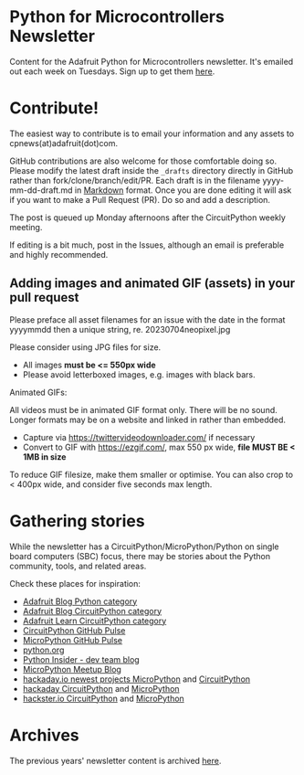 # Python for Microcontrollers Newsletter

Content for the Adafruit Python for Microcontrollers newsletter. It's emailed out each week on
Tuesdays. Sign up to get them [here](https://www.adafruitdaily.com/).

# Contribute!

The easiest way to contribute is to email your information and any assets to cpnews(at)adafruit(dot)com.

GitHub contributions are also welcome for those comfortable doing so. Please modify the latest draft 
inside the `_drafts` directory directly in GitHub rather than fork/clone/branch/edit/PR. 
Each draft is in the filename yyyy-mm-dd-draft.md in [Markdown](https://www.markdownguide.org/) format.
Once you are done editing it will ask if you want to make a Pull Request (PR). Do so and add a description.

The post is queued up Monday afternoons after the CircuitPython weekly meeting.

If editing is a bit much, post in the Issues, although an email is preferable and highly recommended.

## Adding images and animated GIF (assets) in your pull request

Please preface all asset filenames for an issue with the date in the format yyyymmdd then a unique string, re. 20230704neopixel.jpg

Please consider using JPG files for size.
* All images **must be <= 550px wide**
* Please avoid letterboxed images, e.g. images with black bars.

Animated GIFs:

All videos must be in animated GIF format only. There will be no sound. Longer formats may be on a website and linked in rather than embedded.

* Capture via https://twittervideodownloader.com/ if necessary
* Convert to GIF with https://ezgif.com/, max 550 px wide, **file MUST BE < 1MB in size**

To reduce GIF filesize, make them smaller or optimise. You can also crop to < 400px wide, and consider five seconds max length.

# Gathering stories
While the newsletter has a CircuitPython/MicroPython/Python on single board computers (SBC) focus, there may be stories about the Python community, tools, and related areas.

Check these places for inspiration:

* [Adafruit Blog Python category](https://blog.adafruit.com/category/python/)
* [Adafruit Blog CircuitPython category](https://blog.adafruit.com/category/circuitpython/)
* [Adafruit Learn CircuitPython category](https://learn.adafruit.com/category/micropython-slash-circuitpython)
* [CircuitPython GitHub Pulse](https://github.com/adafruit/circuitpython/pulse)
* [MicroPython GitHub Pulse](https://github.com/micropython/micropython/pulse)
* [python.org](https://www.python.org/)
* [Python Insider - dev team blog](https://pythoninsider.blogspot.com/)
* [MicroPython Meetup Blog](https://melbournemicropythonmeetup.github.io/)
* [hackaday.io newest projects MicroPython](https://hackaday.io/projects?tag=micropython&sort=date) and [CircuitPython](https://hackaday.io/projects?tag=circuitpython&sort=date)
* [hackaday CircuitPython](https://hackaday.com/blog/?s=circuitpython) and [MicroPython](https://hackaday.com/blog/?s=micropython)
* [hackster.io CircuitPython](https://www.hackster.io/search?q=circuitpython&i=projects&sort_by=most_recent) and [MicroPython](https://www.hackster.io/search?q=micropython&i=projects&sort_by=most_recent)

# Archives
The previous years' newsletter content is archived [here](https://github.com/adafruit/circuitpython-weekly-newsletter-archives).
